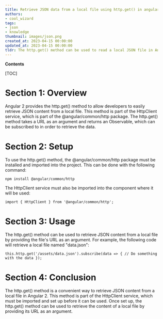 ```yaml
---
title: Retrieve JSON data from a local file using http.get() in angular 2
authors:
- cool_wizard
tags:
- json
- knowledge
thumbnail: images/json.png
created_at: 2023-04-15 00:00:00
updated_at: 2023-04-15 00:00:00
tldr: The http.get() method can be used to read a local JSON file in Angular 2.
---
```


**Contents**

[TOC]

# Section 1: Overview

Angular 2 provides the http.get() method to allow developers to easily retrieve JSON content from a local file. This method is part of the HttpClient service, which is part of the @angular/common/http package. The http.get() method takes a URL as an argument and returns an Observable, which can be subscribed to in order to retrieve the data.

# Section 2: Setup

To use the http.get() method, the @angular/common/http package must be installed and imported into the project. This can be done with the following command: 

`npm install @angular/common/http`

The HttpClient service must also be imported into the component where it will be used:

`import { HttpClient } from '@angular/common/http';`

# Section 3: Usage

The http.get() method can be used to retrieve JSON content from a local file by providing the file's URL as an argument. For example, the following code will retrieve a local file named "data.json":

`this.http.get('/assets/data.json').subscribe(data => {
  // Do something with the data
});`

# Section 4: Conclusion

The http.get() method is a convenient way to retrieve JSON content from a local file in Angular 2. This method is part of the HttpClient service, which must be imported and set up before it can be used. Once set up, the http.get() method can be used to retrieve the content of a local file by providing its URL as an argument.
